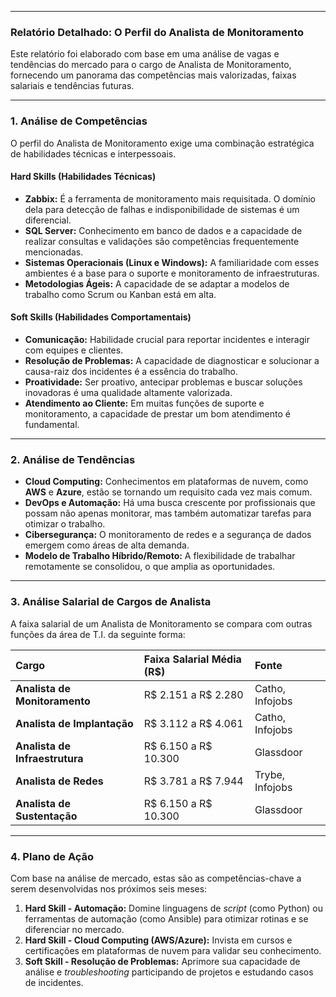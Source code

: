 
---

### **Relatório Detalhado: O Perfil do Analista de Monitoramento**

Este relatório foi elaborado com base em uma análise de vagas e tendências do mercado para o cargo de Analista de Monitoramento, fornecendo um panorama das competências mais valorizadas, faixas salariais e tendências futuras.

---

### **1. Análise de Competências**

O perfil do Analista de Monitoramento exige uma combinação estratégica de habilidades técnicas e interpessoais.

#### **Hard Skills (Habilidades Técnicas)**

* **Zabbix:** É a ferramenta de monitoramento mais requisitada. O domínio dela para detecção de falhas e indisponibilidade de sistemas é um diferencial.
* **SQL Server:** Conhecimento em banco de dados e a capacidade de realizar consultas e validações são competências frequentemente mencionadas.
* **Sistemas Operacionais (Linux e Windows):** A familiaridade com esses ambientes é a base para o suporte e monitoramento de infraestruturas.
* **Metodologias Ágeis:** A capacidade de se adaptar a modelos de trabalho como Scrum ou Kanban está em alta.

#### **Soft Skills (Habilidades Comportamentais)**

* **Comunicação:** Habilidade crucial para reportar incidentes e interagir com equipes e clientes.
* **Resolução de Problemas:** A capacidade de diagnosticar e solucionar a causa-raiz dos incidentes é a essência do trabalho.
* **Proatividade:** Ser proativo, antecipar problemas e buscar soluções inovadoras é uma qualidade altamente valorizada.
* **Atendimento ao Cliente:** Em muitas funções de suporte e monitoramento, a capacidade de prestar um bom atendimento é fundamental.

---

### **2. Análise de Tendências**

* **Cloud Computing:** Conhecimentos em plataformas de nuvem, como **AWS** e **Azure**, estão se tornando um requisito cada vez mais comum.
* **DevOps e Automação:** Há uma busca crescente por profissionais que possam não apenas monitorar, mas também automatizar tarefas para otimizar o trabalho.
* **Cibersegurança:** O monitoramento de redes e a segurança de dados emergem como áreas de alta demanda.
* **Modelo de Trabalho Híbrido/Remoto:** A flexibilidade de trabalhar remotamente se consolidou, o que amplia as oportunidades.

---

### **3. Análise Salarial de Cargos de Analista**

A faixa salarial de um Analista de Monitoramento se compara com outras funções da área de T.I. da seguinte forma:

| Cargo | Faixa Salarial Média (R$) | Fonte |
| :--- | :--- | :--- |
| **Analista de Monitoramento** | R$ 2.151 a R$ 2.280 | Catho, Infojobs |
| **Analista de Implantação** | R$ 3.112 a R$ 4.061 | Catho, Infojobs |
| **Analista de Infraestrutura** | R$ 6.150 a R$ 10.300 | Glassdoor |
| **Analista de Redes** | R$ 3.781 a R$ 7.944 | Trybe, Infojobs |
| **Analista de Sustentação** | R$ 6.150 a R$ 10.300 | Glassdoor |

---

### **4. Plano de Ação**

Com base na análise de mercado, estas são as competências-chave a serem desenvolvidas nos próximos seis meses:

1.  **Hard Skill - Automação:** Domine linguagens de *script* (como Python) ou ferramentas de automação (como Ansible) para otimizar rotinas e se diferenciar no mercado.
2.  **Hard Skill - Cloud Computing (AWS/Azure):** Invista em cursos e certificações em plataformas de nuvem para validar seu conhecimento.
3.  **Soft Skill - Resolução de Problemas:** Aprimore sua capacidade de análise e *troubleshooting* participando de projetos e estudando casos de incidentes.
